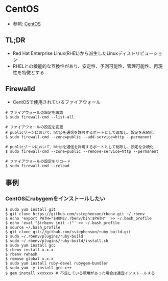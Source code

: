 # CentOS
- 参照: [CentOS](https://www.centos.org/)

## TL;DR
- Red Hat Enterprise Linux(RHEL)から派生したLinuxディストリビューション
- RHELとの機能的な互換性があり、安定性、予測可能性、管理可能性、再現性を特徴とする

## Firewalld
- CentOSで使用されているファイアウォール
```
# ファイアウォールの設定を確認
$ sudo firewall-cmd --list-all

# ファイアウォールの設定を変更
# publicゾーンにおいて、httpを通信を許可するポートとして追加し、設定を永続化
$ sudo firewall-cmd --zone=public --add-service=http --permanent

# publicゾーンにおいて、httpを通信を許可するポートとして削除し、設定を永続化
$ sudo firewall-cmd --zone=public --remove-service=http --permanent

# ファイアウォールの設定をリロード
$ sudo firewall-cmd --reload
```

## 事例
### CentOSにrubygemをインストールしたい
```
$ sudo yum install git
$ git clone https://github.com/sstephenson/rbenv.git ~/.rbenv
$ echo 'export PATH="$HOME/.rbenv/bin:$PATH"' >> ~/.bash_profile
$ echo 'eval "$(rbenv init -)"' >> ~/.bash_profile
$ source ~/.bash_profile
$ git clone git://github.com/sstephenson/ruby-build.git
$ sudo ~/.rbenv/plugins/ruby-build
$ sudo ~/.rbenv/plugins/ruby-build/install.sh
$ sudo yum install gcc
$ rbenv install x.x.x
$ rbenv rehash
$ remove global x.x.x
$ sudo yum install ruby-devel rubygem-bundler
$ sudo yum -y install gcc-c++
$ gem install xxxxxxx # 不足している環境があった場合は適宜インストールする
```
